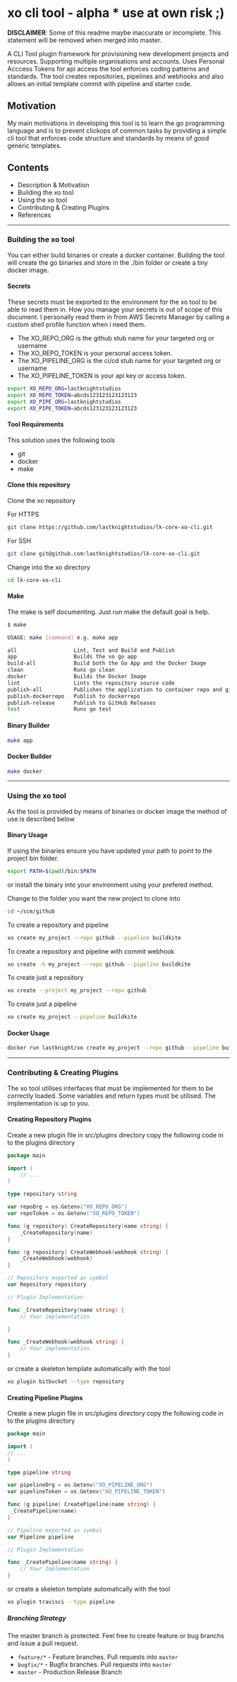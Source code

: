 # xo cli tool - alpha * use at own risk ;)

**DISCLAIMER**: Some of this readme maybe inaccurate or incomplete. This statement will be removed when merged into master.

A CLI Tool plugin framework for provisioning new development projects and resources. Supporting multiple organisations and accounts. Uses Personal Acccess Tokens for api access the tool enforces coding patterns and standards.
The tool creates repositories, pipelines and webhooks and also allows an initial template commit with pipeline and starter code.

## Motivation

My main motivations in developing this tool is to learn the go programming language and is to prevent clickops of common tasks by providing a simple cli tool that enforces code structure and standards by means of good generic templates.

## Contents

- Description & Motivation
- Building the xo tool
- Using the xo tool
- Contributing & Creating Plugins
- References

---

### Building the xo tool

You can either build binaries or create a docker container. Building the tool will create the go binaries and store in the ./bin folder or create a tiny docker image.

#### Secrets

These secrets must be exported to the environment for the xo tool to be able to read them in. How you manage your secrets is out of scope of this document. I personally read them in from AWS Secrets Manager by calling a custom shell profile function when i need them.

- The XO_REPO_ORG is the github stub name for  your targeted org or username
- The XO_REPO_TOKEN is your personal access token.
- The XO_PIPELINE_ORG is the ci/cd stub name for your targeted org or username
- The XO_PIPELINE_TOKEN is your api key or access token.

```bash
export XO_REPO_ORG=lastknightstudios
export XO_REPO_TOKEN=abcds123123123123123
export XO_PIPE_ORG=lastknightstudios
export XO_PIPE_TOKEN=abcds123123123123123
```

#### Tool Requirements

This solution uses the following tools

- git
- docker
- make

#### Clone this repository

Clone the xo repository

For HTTPS

```bash
git clone https://github.com/lastknightstudios/lk-core-xo-cli.git
```

For SSH

```bash
git clone git@github.com:lastknightstudios/lk-core-xo-cli.git
```

Change into the xo directory

```bash  
cd lk-core-xo-cli
```

#### Make

The make is self documenting. Just run make the default goal is help.

```bash
$ make

USAGE: make [command] e.g. make app

all                  Lint, Test and Build and Publish
app                  Builds the xo go app
build-all            Build both the Go App and the Docker Image
clean                Runs go clean
docker               Builds the Docker Image
lint                 Lints the repository source code
publish-all          Publishes the application to container repo and github releases
publish-dockerrepo   Publish to dockerrepo
publish-release      Publish to GitHub Releases
test                 Runs go test
```

#### Binary Builder

```bash
make app
```

#### Docker Builder

```bash
make docker
```

---

### Using the xo tool

As the tool is provided by means of binaries or docker image the method of use is described below

#### Binary Usage

If using the binaries ensure you have updated your path to point to the project bin folder.

```bash
export PATH=$(pwd)/bin:$PATH
```

or install the binary into your environment using your prefered method.

Change to the folder you want the new project to clone into

```bash
cd ~/scm/github
```

To create a repository and pipeline

```bash
xo create my_project --repo github --pipeline buildkite
```

To create a repository and pipeline with commit webhook

```bash
xo create -h my_project --repo github --pipeline buildkite
```

To create just a repository

```bash
xo create --project my_project --repo github
```

To create just a pipeline

```bash
xo create my_project --pipeline buildkite
```

#### Docker Usage

```bash
docker run lastknight/xo create my_project --repo github --pipeline buildkite
```

---

### Contributing & Creating Plugins

The xo tool utilises interfaces that must be implemented for them to be correctly loaded. Some variables and return types must be utilised. The implementation is up to you.

#### Creating Repository Plugins

Create a new plugin file in src/plugins directory copy the following code in to the plugins directory

```go
package main

import (
    // ...
)

type repository string

var repoOrg = os.Getenv("XO_REPO_ORG")
var repoToken = os.Getenv("XO_REPO_TOKEN")

func (g repository) CreateRepository(name string) {
	_CreateRepository(name)
}

func (g repository) CreateWebhook(webhook string) {
	_CreateWebhook(webhook)
}

// Repository exported as symbol
var Repository repository

// Plugin Implementation

func _CreateRepository(name string) {
    // Your implementation

}

func _CreateWebhook(webhook string) {
    // Your implementation
}

```

or create a skeleton template automatically with the tool

``` bash
xo plugin bitbucket --type repository
```

#### Creating Pipeline Plugins

Create a new plugin file in src/plugins directory copy the following code in to the plugins directory

```go
package main

import (
// ...
)

type pipeline string

var pipelineOrg = os.Getenv("XO_PIPELINE_ORG")
var pipelineToken = os.Getenv("XO_PIPELINE_TOKEN")

func (g pipeline) CreatePipeline(name string) {
 _CreatePipeline(name)
}

// Pipeline exported as symbol
var Pipeline pipeline

// Plugin Implementation

func _CreatePipeline(name string) {
    // Your Implementation
}
```

or create a skeleton template automatically with the tool

``` bash
xo plugin travisci --type pipeline
```

##### Branching Strategy

The master branch is protected. Feel free to create feature or bug branchs and issue a pull request.

- `feature/*` - Feature branches. Pull requests into `master`
- `bugfix/*`  - Bugfix branches. Pull requests into `master`
- `master`    - Production Release Branch
